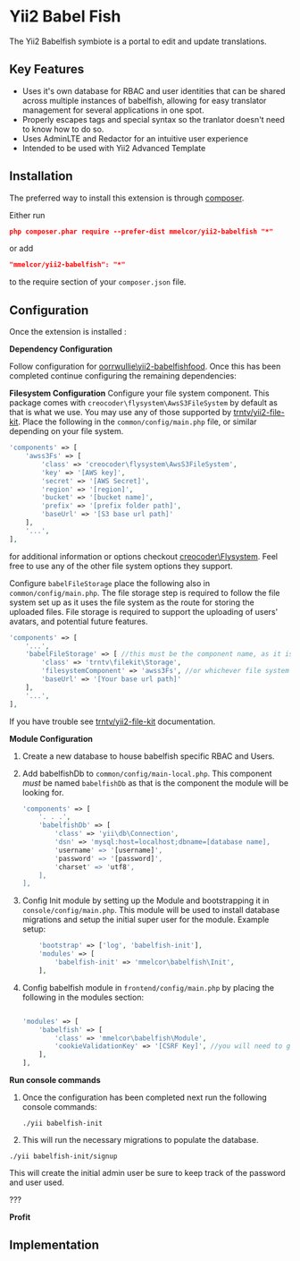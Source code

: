 Yii2 Babel Fish
===============
The Yii2 Babelfish symbiote is a portal to edit and update translations.


Key Features
------------

* Uses it's own database for RBAC and user identities that can be shared across multiple instances of babelfish, allowing for easy translator management for several applications in one spot.
* Properly escapes tags and special syntax so the tranlator doesn't need to know how to do so.
* Uses AdminLTE and Redactor for an intuitive user experience
* Intended to be used with Yii2 Advanced Template

Installation
------------

The preferred way to install this extension is through [composer](http://getcomposer.org/download/).

Either run

```json
php composer.phar require --prefer-dist mmelcor/yii2-babelfish "*"
```

or add

```json
"mmelcor/yii2-babelfish": "*"
```

to the require section of your `composer.json` file.


Configuration
-------------

Once the extension is installed :

**Dependency Configuration**

Follow configuration for [oorrwullie\yii2-babelfishfood](https://github.com/oorrwullie/yii2-babelfishfood).
Once this has been completed continue configuring the remaining dependencies:

**Filesystem Configuration**
Configure your file system component. This package comes with `creocoder\flysystem\AwsS3FileSystem` by default as that is what we use. You may use any of those supported by [trntv/yii2-file-kit](https://github.com/trntv/yii2-file-ki).  Place the following in the `common/config/main.php` file, or similar depending on your file system.

```php
'components' => [
	'awss3Fs' => [
		'class' => 'creocoder\flysystem\AwsS3FileSystem',
		'key' => '[AWS key]',
		'secret' => '[AWS Secret]',
		'region' => '[region]',
		'bucket' => '[bucket name]',
		'prefix' => '[prefix folder path]',
		'baseUrl' => '[S3 base url path]'
	],
	'...',
],
```
for additional information or options checkout [creocoder\Flysystem](https://github.com/creocoder/yii2-flysystem). Feel free to use any of the other file system options they support.

Configure `babelFileStorage` place the following also in `common/config/main.php`. The file storage step is required to follow the file system set up as it uses the file system as the route for storing the uploaded files. File storage is required to support the uploading of users' avatars, and potential future features.

```php
'components' => [
	'...',
	'babelFileStorage' => [ //this must be the component name, as it is being used in the module.
		'class' => 'trntv\filekit\Storage',
		'filesystemComponent' => 'awss3Fs', //or whichever file system you are using.
		'baseUrl' => '[Your base url path]'
	],
	'...',
],
```

If you have trouble see [trntv/yii2-file-kit](https://github.com/trntv/yii2-file-kit) documentation.

**Module Configuration**

1. Create a new database to house babelfish specific RBAC and Users.

1. Add babelfishDb to `common/config/main-local.php`. This component *must* be named `babelfishDb` as that is the component the module will be looking for.

	```php
	'components' => [
		'. . .',
		'babelfishDb' => [
			'class' => 'yii\db\Connection',
			'dsn' => 'mysql:host=localhost;dbname=[database name],
			'username' => '[username]',
			'password' => '[password]',
			'charset' => 'utf8',
		],
	],
	```

1. Config Init module by setting up the Module and bootstrapping it in `console/config/main.php`. This module will be used to install database migrations and setup the initial super user for the module. Example setup:

	```php
	    'bootstrap' => ['log', 'babelfish-init'],
		'modules' => [
			'babelfish-init' => 'mmelcor\babelfish\Init',
		],
	```

1. Config babelfish module in `frontend/config/main.php` by placing the following in the modules section:

	```php
	
	'modules' => [
		'babelfish' => [
			'class' => 'mmelcor\babelfish\Module',
			'cookieValidationKey' => '[CSRF Key]', //you will need to generate a unique validation key.
		],
	],
	```

**Run console commands**

1. Once the configuration has been completed next run the following console commands:

	`./yii babelfish-init`

2. This will run the necessary migrations to populate the database.

`./yii babelfish-init/signup`

This will create the initial admin user be sure to keep track of the password and user used.


???

**Profit**

Implementation
--------------


